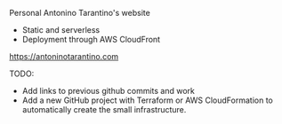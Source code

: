 Personal Antonino Tarantino's website

- Static and serverless
- Deployment through AWS CloudFront

https://antoninotarantino.com

TODO:
+ Add links to previous github commits and work
+ Add a new GitHub project with Terraform or AWS CloudFormation to automatically create the small infrastructure.

